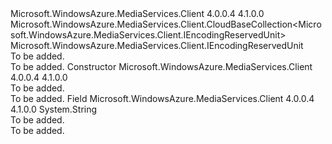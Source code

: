 <Type Name="EncodingReservedUnitCollection" FullName="Microsoft.WindowsAzure.MediaServices.Client.EncodingReservedUnitCollection">
  <TypeSignature Language="C#" Value="public class EncodingReservedUnitCollection : Microsoft.WindowsAzure.MediaServices.Client.CloudBaseCollection&lt;Microsoft.WindowsAzure.MediaServices.Client.IEncodingReservedUnit&gt;" />
  <TypeSignature Language="ILAsm" Value=".class public auto ansi beforefieldinit EncodingReservedUnitCollection extends Microsoft.WindowsAzure.MediaServices.Client.CloudBaseCollection`1&lt;class Microsoft.WindowsAzure.MediaServices.Client.IEncodingReservedUnit&gt;" />
  <TypeSignature Language="DocId" Value="T:Microsoft.WindowsAzure.MediaServices.Client.EncodingReservedUnitCollection" />
  <TypeSignature Language="VB.NET" Value="Public Class EncodingReservedUnitCollection&#xA;Inherits CloudBaseCollection(Of IEncodingReservedUnit)" />
  <TypeSignature Language="F#" Value="type EncodingReservedUnitCollection = class&#xA;    inherit CloudBaseCollection&lt;IEncodingReservedUnit&gt;" />
  <AssemblyInfo>
    <AssemblyName>Microsoft.WindowsAzure.MediaServices.Client</AssemblyName>
    <AssemblyVersion>4.0.0.4</AssemblyVersion>
    <AssemblyVersion>4.1.0.0</AssemblyVersion>
  </AssemblyInfo>
  <Base>
    <BaseTypeName>Microsoft.WindowsAzure.MediaServices.Client.CloudBaseCollection&lt;Microsoft.WindowsAzure.MediaServices.Client.IEncodingReservedUnit&gt;</BaseTypeName>
    <BaseTypeArguments>
      <BaseTypeArgument TypeParamName="T">Microsoft.WindowsAzure.MediaServices.Client.IEncodingReservedUnit</BaseTypeArgument>
    </BaseTypeArguments>
  </Base>
  <Interfaces />
  <Docs>
    <summary>To be added.</summary>
    <remarks>To be added.</remarks>
  </Docs>
  <Members>
    <Member MemberName=".ctor">
      <MemberSignature Language="C#" Value="public EncodingReservedUnitCollection ();" />
      <MemberSignature Language="ILAsm" Value=".method public hidebysig specialname rtspecialname instance void .ctor() cil managed" />
      <MemberSignature Language="DocId" Value="M:Microsoft.WindowsAzure.MediaServices.Client.EncodingReservedUnitCollection.#ctor" />
      <MemberSignature Language="VB.NET" Value="Public Sub New ()" />
      <MemberType>Constructor</MemberType>
      <AssemblyInfo>
        <AssemblyName>Microsoft.WindowsAzure.MediaServices.Client</AssemblyName>
        <AssemblyVersion>4.0.0.4</AssemblyVersion>
        <AssemblyVersion>4.1.0.0</AssemblyVersion>
      </AssemblyInfo>
      <Parameters />
      <Docs>
        <summary>To be added.</summary>
        <remarks>To be added.</remarks>
      </Docs>
    </Member>
    <Member MemberName="EncodingReservedUnitSet">
      <MemberSignature Language="C#" Value="public const string EncodingReservedUnitSet;" />
      <MemberSignature Language="ILAsm" Value=".field public static literal string EncodingReservedUnitSet" />
      <MemberSignature Language="DocId" Value="F:Microsoft.WindowsAzure.MediaServices.Client.EncodingReservedUnitCollection.EncodingReservedUnitSet" />
      <MemberSignature Language="VB.NET" Value="Public Const EncodingReservedUnitSet As String " />
      <MemberSignature Language="F#" Value="val mutable EncodingReservedUnitSet : string" Usage="Microsoft.WindowsAzure.MediaServices.Client.EncodingReservedUnitCollection.EncodingReservedUnitSet" />
      <MemberType>Field</MemberType>
      <AssemblyInfo>
        <AssemblyName>Microsoft.WindowsAzure.MediaServices.Client</AssemblyName>
        <AssemblyVersion>4.0.0.4</AssemblyVersion>
        <AssemblyVersion>4.1.0.0</AssemblyVersion>
      </AssemblyInfo>
      <ReturnValue>
        <ReturnType>System.String</ReturnType>
      </ReturnValue>
      <Docs>
        <summary>To be added.</summary>
        <remarks>To be added.</remarks>
      </Docs>
    </Member>
  </Members>
</Type>